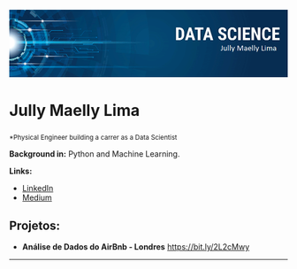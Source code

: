

<p align="center">
  <img src="banner.png" >
</p>

# Jully Maelly Lima
<sub>*Physical Engineer building a carrer as a Data Scientist</sub>


**Background in:** Python and Machine Learning.

**Links:**
* [LinkedIn](https://www.linkedin.com/in/jullymaellylima)
* [Medium](https://www.medium.com/@jullymaelly)


## Projetos:

* **Análise de Dados do AirBnb - Londres** https://bit.ly/2L2cMwy


---




